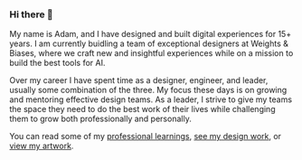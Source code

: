 ### Hi there 👋

My name is Adam, and I have designed and built digital experiences for 15+ years.  I am currently buidling a team of exceptional designers at Weights & Biases, where we craft new and insightful experiences while on a mission to build the best tools for AI.

Over my career I have spent time as a designer, engineer, and leader, usually some combination of the three.  My focus these days is on growing and mentoring effective design teams.  As a leader, I strive to give my teams the space they need to do the best work of their lives while challenging them to grow both professionally and personally.

You can read some of my [professional learnings](https://www.adamwdraper.com/learnings), [see my design work](https://www.adamwdraper.com/personal-design), or [view my artwork](https://www.adamwdraper.com/art).
